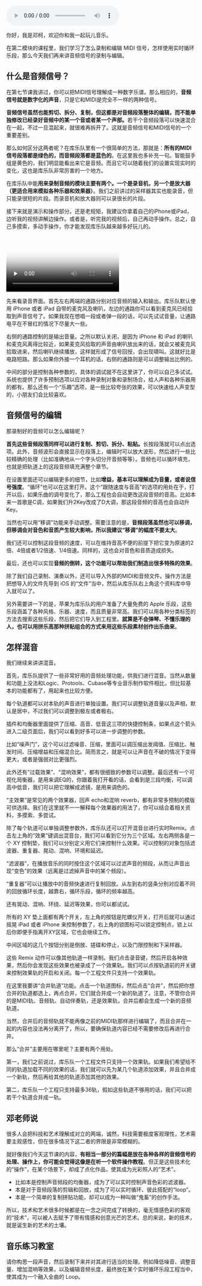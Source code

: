 <audio title="10 _ 百万混音师是怎样炼成的？帮你迈出第一步" src="https://static001.geekbang.org/resource/audio/bb/5a/bb02e585479f26bca80d8947875fb85a.mp3" controls="controls"></audio> 
<p>你好，我是邓柯，欢迎你和我一起玩儿音乐。</p><p>在第二模块的课程里，我们学习了怎么录制和编辑 MIDI 信号，怎样使用实时循环乐段，那么今天我们再来讲音频信号的录制与编辑。</p><h2>什么是音频信号？</h2><p>在第七节课我讲过，你可以把MIDI信号理解成一种数字乐谱。那么相应的，<strong>音频信号就是数字化的声音</strong>，只是它和MIDI是完全不一样的两种信号。</p><p><strong>音频信号虽然也能剪切、拆分、复制，但这都是对音频段落整体的编辑，而不能单独修改已经录好音频中的某一个音或者某一个声部。</strong>若干个音频段落可以快速混合在一起，不过一旦混起来，就很难再拆开了。这就是音频信号和MIDI信号的一个重要差别。</p><p>那么如何区分这两者呢？在库乐队里有一个很简单的方法，那就是：<strong>所有的MIDI信号段落都是绿色的，而音频段落都是蓝色的</strong>。在这里我也多补充一句。智能鼓手组是黄色的，我们明显能看出来它是音频。而且它可以随着我们的设置实现实时的变化，这也是库乐队非常厉害的一个地方。</p><p>在库乐队中能<strong>用来录制音频的模块主要有两个。一个是录音机，另一个是放大器（更适合用来模拟各种乐器和效果器）</strong>。我们之前讲过的采样器其实也能录音，但只能录很短的片段。而录音机和放大器则可以录很长的片段。</p><p>接下来就是演示和操作部分。还是老规矩，我建议你拿着自己的iPhone或iPad，边听我的视频讲解边操作。或者是，听完我的视频后，自己再动手操作。总之，自己多摸索，多动手操作，你才能发现库乐队越来越多好玩儿的。</p><!-- [[[read_end]]] --><p><video poster="https://media001.geekbang.org/4bccb926a6e0460f991ffc1abb8f65fa/snapshots/561a5afb6c08436898f6d8b78e7d34c6-00005.jpg" preload="none" controls=""><source src="https://media001.geekbang.org/customerTrans/7e27d07d27d407ebcc195a0e78395f55/5e48c931-177813b905b-0000-0000-01d-dbacd.mp4" type="video/mp4"><source src=" https://media001.geekbang.org/3e1e32e0c3de4e48b90aa5d032ff7160/72875bde8c0c411d9e86b14a0adf465e-99a87fb8c2ea720a1fb35a020716eaf7-sd.m3u8" type="application/x-mpegURL"></video></p><p>先来看录音界面。首先左右两端的通路分别对应音频的输入和输出。库乐队默认使用 iPhone 或者 iPad 自带的麦克风及喇叭，左边的通路你可以看到麦克风已经拾取到声音信号了。如果我现在想唱一段或者弹一段的话，可以先试试音量，让通路电平在不冒红的情况下尽量大一些。</p><p>右侧的通路控制的是输出音量。之所以默认关闭，是因为 iPhone 和 iPad 的喇叭和麦克风离得比较近，如果麦克风拾取的声音由喇叭放出来的话，就会又被麦克风拾取进来，然后喇叭继续播放，这样就形成了信号回授，会出现啸叫。这就好比是电路短路。那么如果你外接一个耳机的话，右侧的通路则是可以调整输出比例的。</p><p>中间的部分是控制各种参数的，具体的调试就不在这里讲了，你可以自己多试试。系统也提供了许多预制选项以应对各种录制对象和录制场合，给人声和各种乐器用的都有。那么还有一个“乐趣”选项，是一些比较夸张的效果，可以快速给人声变型的，小朋友们会比较喜欢。</p><h2>音频信号的编辑</h2><p>那录制好的音频可以怎么编辑呢？</p><p><strong>首先这些音频段落同样可以进行复制、剪切、拆分、粘贴。</strong>长按段落就可以点出选项。此外，音频波形会直接显示在段落上，编辑时可以放大波形，然后进行一些比较精确的处理（比如准确地从一个字头切分开音频等等）。音频也可以循环填充，也就是把轨道上的这段音频填充满整个章节。</p><p>在设置里面还可以编辑更多的细节，比如<strong>增益，基本可以理解成为音量，或者说信号强度</strong>。“循环”也可以在这里打开。这个“跟随速度与音高”的选项的用处在于，打开以后，如果乐曲的调号变化了，那么工程也会自动更改这段音频的音高。比如本来一首歌是C调，如果我们升2Key改成了D大调，那这段音频的音高也会自动升Key。</p><p>当然也可以用“移调”功能来手动调整。需要注意的是，<strong>音频段落虽然也可以移调，但移调会对音色和音质产生较大影响，所以我建议“移调”的幅度不要太大</strong>。</p><p>我们还可以控制这段音频的速度，可以在维持音高不便的前提下把它变为原速的2倍、4倍或者1/2倍速、1/4倍速。同样的，这也会对音色和音质造成损失。</p><p>最后，还也可以实现<strong>音频的倒转，这个功能可以帮助我们制造出很多特殊的效果</strong>。</p><p>除了我们自己录制、演奏以外，还可以导入外部的MIDI和音频文件。操作方法是把想导入的文件先导到 iOS 的“文件”当中，然后从库乐队右上角这个资料库中导入就可以了。</p><p>另外需要讲一下的是，苹果为库乐队的用户准备了大量免费的 Apple 乐段，这些乐段涵盖了各种风格、乐器、速度，而且质量非常高。我们可以用各种分类标签的方法去搜索这些乐段，然后把它们导入到工程里。<strong>就算是不会弹琴、不懂乐理的人，也可以用拼乐高那种拼贴组合的方式来用这些乐段素材创作出乐曲来</strong>。</p><h2>怎样混音</h2><p>我们继续来讲讲混音。</p><p>首先，库乐队提供了一些非常好用的音频处理功能，供我们进行混音。当然从数量和功能上没法和Logic、Protools、Cubase等专业音乐制作软件相比，但比较基本的功能都有了，用起来也比较方便。</p><p>每个轨道都可以对本轨的声音进行单独设置。我们可以调整轨道音量以及声相，默认是居中，不过我们可以调整到极左或者极右。</p><p>插件和均衡器里面提供了压缩、高音、低音这三项的快捷控制条，如果点这个箭头进入二级页面后，我们可以看到好多可以进一步调整的参数。</p><p>比如“噪声门”，这个可以过滤噪音、压缩，里面可以调压缩出发阈值、压缩比、触发时间、压缩增益和压缩混合比。简而言之，就是可以让声音在不破的情况下变得更大，或者是强弱对比更强烈。</p><p>此外还有“过载效果”、“混响效果”，都有很细致的参数可以调整。最后还有一个可视化局衡器，是用来调EQ的，你跟着我打开看的话，会看到是三段均衡，可以调高中低音，我们可以把它理解成滤镜，是用来调色的。</p><p>“主效果”是常见的两个效果器，回声 echo和混响 reverb，都有非常多预制的模版可供选择。我们在这里就不一一解释每个效果器的用法了，你可以结合着相关资料，多摸索、多尝试。</p><p>除了每个轨道可以单独调整参数外，库乐队还可以打开混音台进行实时Remix。点击左上角的“效果”键调出混音台，我们可以看到它分为三个区域。左右两侧各是一个 XY 控制垫，我们可以分别定义用它们来控制什么效果。可以控制的对象包括滤波器、重复器、晃动、混响、环境和延迟。</p><p>“滤波器”，在播放音乐的同时按住这个区域可以过滤声音的频段，从而让声音出现“变色”的效果（远离是过滤掉声音中的某个频段）。</p><p>“重复器”可以让播放中的音频快速进行复制回放。从左到右的竖条分别对应着不同的回放循环长度，越靠右，循环乐段，循环的频率越高。</p><p>还有晃动、混响、环绕、延迟等效果，你可以都试试。</p><p>所有的 XY 垫上面都有两个开关，左上角的按钮是陀螺仪开关，打开后就可以通过摇晃 iPad 或者 iPhone 来控制参数了，右上角的锁图标可以锁定控制点，锁上以后你即便手指离开XY区域，它也会继续工作。</p><p>中间区域的这几个按钮分别是倒放、搓碟和停止，以及门限控制和下采样器。</p><p>这些 Remix 动作可以像其他轨道一样录制。我们点击录音键，然后开启各种效果，然后你会发现这些效果也被录成了一个效果轨。我们可以点按轨道前的开关键来控制效果轨的开启和关闭。每一个工程文件只支持一个效果轨。</p><p>在这里我要讲“合并轨道”功能。点击一个轨道图标，然后点击“合并”，然后把你想合并的轨道都选上，再点合并，它们就合并成一个新的轨道了。注意，不管你合并的是MIDI轨、音频轨、自动伴奏轨，还是效果轨，合并后都会生成一个新的音频轨道。</p><p>当然，合并后的音频轨就不能再像之前的MIDI轨那样进行编辑了，而且合并在一起的内容也没法再分离开了，所以，要确保轨道内容已经不需要修改后再进行合并。</p><p>那么“合并”主要用在哪里呢？主要有两个用处。</p><p>第一，我们之前说过，库乐队一个工程文件只支持一个效果轨。如果我们希望给不同的轨道加载不同的效果的话，我们就可以先为某几个轨道添加效果，并且合并成一个新轨，然后再给其他的轨道添加其他的效果。</p><p>第二，库乐队一个工程只支持最多36轨，假如这些轨道不够用的话，我们可以把若干个轨道合并成一轨。</p><h2>邓老师说</h2><p>很多人会把科技和艺术理解成对立的两端，诚然，科技需要极度客观理性，艺术需要主观感性，但在很多情况下这二者的界限是非常模糊的。</p><p>就好像我们今天这节课的内容，<strong>有相当一部分的篇幅是放在各种各样的音频信号的处理、操作上，你可能会觉得这像是在听一个软件操作教程</strong>。但正是这些技术化的“操作”，在某个场景下，却成了点化作品，使其成为光彩照人的“艺术”。</p><ul>
<li>比如本是控制声音频段的均衡器，成为了可以实时控制声音色彩的滤波器。</li>
<li>本是对于音频段落的剪辑和回放，成为了可以实时循环、彼此搭配的“loop”。</li>
<li>本是一个简单的复制拼贴功能，却可以成为一种叫做“鬼畜”的创作手法。</li>
</ul><p>所以，技术和艺术很多时候都是在一念之间完成了转换的，毫无情感色彩的客观的“技术”，可以被人去赋予了带有情感和创意光芒的艺术。总的来说，新的技术，就是诞生新的艺术的土壤。</p><h2>音乐练习教室</h2><p>请你构思一段声音，然后录制下来并对其进行适当的处理。例如降低噪音、调整音量、增加混响等效果，以及编辑音频长度，最终放在某个实时循环乐段工程当中，使其成为一个融入全曲的 Loop。</p>